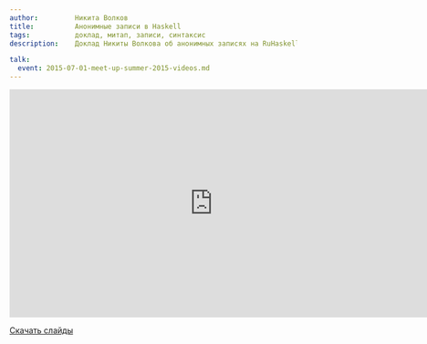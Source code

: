 ```yaml
---
author:         Никита Волков
title:          Анонимные записи в Haskell
tags:           доклад, митап, записи, синтаксис
description:    Доклад Никиты Волкова об анонимных записях на RuHaskell.Meetup 2015 Summer.

talk:
  event: 2015-07-01-meet-up-summer-2015-videos.md
---
```


<nobr><iframe
width="712" height="400"
src="https://www.youtube.com/embed/VVEaoPM4A_Q"
frameborder="0" allowfullscreen></iframe><iframe
src="https://www.slideshare.net/slideshow/embed_code/key/bKKqHLEULLkUxq"
width="476" height="400"
frameborder="0" marginwidth="0" marginheight="0" scrolling="no"
allowfullscreen></iframe></nobr>

[Скачать слайды](/files/meetup-2015-summer/3_Anonymous_Records.pdf)
